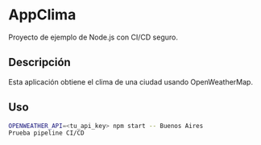 # AppClima

Proyecto de ejemplo de Node.js con CI/CD seguro.

## Descripción
Esta aplicación obtiene el clima de una ciudad usando OpenWeatherMap.

## Uso
```bash
OPENWEATHER_API=<tu_api_key> npm start -- Buenos Aires
Prueba pipeline CI/CD

